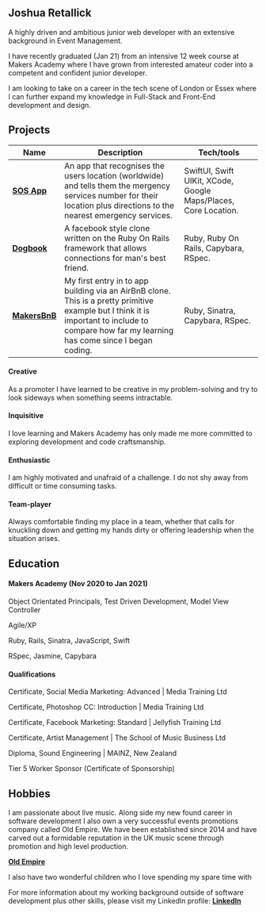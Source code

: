 ## Joshua Retallick

A highly driven and ambitious junior web developer with an extensive background in Event Management.

I have recently graduated (Jan 21) from an intensive 12 week course at Makers Academy where I have grown from interested amateur coder into a competent and confident junior developer.

I am looking to take on a career in the tech scene of London or Essex where I can further expand my knowledge in Full-Stack and Front-End development and design.

## Projects

| Name                         | Description       | Tech/tools        |
| ---------------------------- | ----------------- | ----------------- |
| **[SOS App](https://github.com/joshuaretallick/SOS-Test)**            | An app that recognises the users location (worldwide) and tells them the mergency services number for their location plus directions to the nearest emergency services. | SwiftUI, Swift UIKit, XCode, Google Maps/Places, Core Location. |
| **[Dogbook](https://github.com/joshuaretallick/dogbook)** | A facebook style clone written on the Ruby On Rails framework that allows connections for man's best friend. | Ruby, Ruby On Rails, Capybara, RSpec. |
| **[MakersBnB](https://github.com/joshuaretallick/makersbnb)** | My first entry in to app building via an AirBnB clone.  This is a pretty primitive example but I think it is important to include to compare how far my learning has come since I began coding. | Ruby, Sinatra, Capybara, RSpec. |

#### Creative

As a promoter I have learned to be creative in my problem-solving and try to look sideways when something seems intractable.

#### Inquisitive

I love learning and Makers Academy has only made me more committed to exploring development and code craftsmanship.

#### Enthusiastic

I am highly motivated and unafraid of a challenge. I do not shy away from difficult or time consuming tasks.

#### Team-player

Always comfortable finding my place in a team, whether that calls for knuckling down and getting my hands dirty or offering leadership when the situation arises.

## Education

#### Makers Academy (Nov 2020 to Jan 2021)

Object Orientated Principals, Test Driven Development, Model View Controller

Agile/XP

Ruby, Rails, Sinatra, JavaScript, Swift

RSpec, Jasmine, Capybara


#### Qualifications

Certificate, Social Media Marketing: Advanced | Media Training Ltd

Certificate, Photoshop CC: Introduction | Media Training Ltd

Certificate, Facebook Marketing: Standard | Jellyfish Training Ltd

Certificate, Artist Management | The School of Music Business Ltd

Diploma, Sound Engineering | MAINZ, New Zealand

Tier 5 Worker Sponsor (Certificate of Sponsorship)

## Hobbies

I am passionate about live music. Along side my new found career in software development I also own a very successful events promotions company called Old Empire.  We have been established since 2014 and have carved out a formidable reputation in the UK music scene through promotion and high level production.

**[Old Empire](http://www.old-empire.co.uk/)**

I also have two wonderful children who I love spending my spare time with

For more information about my working background outside of software development plus other skills, please visit my LinkedIn profile: **[LinkedIn](https://www.linkedin.com/in/oldempire/)**
